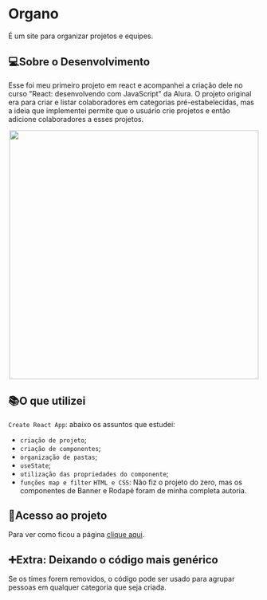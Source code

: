 # Organo
É um site para organizar projetos e equipes.

## 💻Sobre o Desenvolvimento
Esse foi meu primeiro projeto em react e acompanhei a criação dele no curso "React: desenvolvendo com JavaScript" da Alura. O projeto original era para criar e listar colaboradores em categorias pré-estabelecidas, mas a ideia que implementei permite que o usuário crie projetos e então adicione colaboradores a esses projetos.
<div align="center"> 
  <img src="https://github.com/RozangelaPeixoto/organo/assets/140510936/52ab3200-99ca-4d01-865c-884ca6258cc1" width="500px">
</div>

## 📚O que utilizei
`Create React App`: abaixo os assuntos que estudei:
  * `criação de projeto`;
  * `criação de componentes`;
  * `organização de pastas`;
  * `useState`;
  * `utilização das propriedades do componente`;
  * `funções map e filter`
  `HTML e CSS`: Não fiz o projeto do zero, mas os componentes de Banner e Rodapé foram de minha completa autoria.

## 📁Acesso ao projeto
Para ver como ficou a página [clique aqui](https://organo-nu-lime.vercel.app/).


## ➕Extra: Deixando o código mais genérico
Se os times forem removidos, o código pode ser usado para agrupar pessoas em qualquer categoria que seja criada.